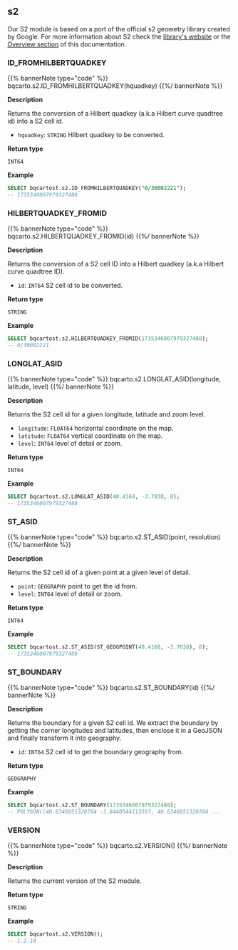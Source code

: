 ## s2

Our S2 module is based on a port of the official s2 geometry library created by Google. For more information about S2 check the [library's website](http://s2geometry.io/) or the [Overview section](/spatial-extension-bq/spatial-indexes/overview/#s2) of this documentation.

### ID_FROMHILBERTQUADKEY

{{% bannerNote type="code" %}}
bqcarto.s2.ID_FROMHILBERTQUADKEY(hquadkey)
{{%/ bannerNote %}}

**Description**

Returns the conversion of a Hilbert quadkey (a.k.a Hilbert curve quadtree id) into a S2 cell id.

* `hquadkey`: `STRING` Hilbert quadkey to be converted.

**Return type**

`INT64`

**Example**

```sql
SELECT bqcartost.s2.ID_FROMHILBERTQUADKEY("0/30002221");
-- 1735346007979327488
```

### HILBERTQUADKEY_FROMID

{{% bannerNote type="code" %}}
bqcarto.s2.HILBERTQUADKEY_FROMID(id)
{{%/ bannerNote %}}

**Description**

Returns the conversion of a S2 cell ID into a Hilbert quadkey (a.k.a Hilbert curve quadtree ID).

* `id`: `INT64` S2 cell id to be converted.

**Return type**

`STRING`

**Example**

```sql
SELECT bqcartost.s2.HILBERTQUADKEY_FROMID(1735346007979327488);
-- 0/30002221
```

### LONGLAT_ASID

{{% bannerNote type="code" %}}
bqcarto.s2.LONGLAT_ASID(longitude, latitude, level)
{{%/ bannerNote %}}

**Description**

Returns the S2 cell id for a given longitude, latitude and zoom level.

* `longitude`: `FLOAT64` horizontal coordinate on the map.
* `latitude`: `FLOAT64` vertical coordinate on the map.
* `level`: `INT64` level of detail or zoom.

**Return type**

`INT64`

**Example**

```sql
SELECT bqcartost.s2.LONGLAT_ASID(40.4168, -3.7038, 8);
-- 1735346007979327488
```

### ST_ASID

{{% bannerNote type="code" %}}
bqcarto.s2.ST_ASID(point, resolution)
{{%/ bannerNote %}}

**Description**

Returns the S2 cell id of a given point at a given level of detail.

* `point`: `GEOGRAPHY` point to get the id from.
* `level`: `INT64` level of detail or zoom.

**Return type**

`INT64`

**Example**

```sql
SELECT bqcartost.s2.ST_ASID(ST_GEOGPOINT(40.4168, -3.7038), 8);
-- 1735346007979327488
```

### ST_BOUNDARY

{{% bannerNote type="code" %}}
bqcarto.s2.ST_BOUNDARY(id)
{{%/ bannerNote %}}

**Description**

Returns the boundary for a given S2 cell id. We extract the boundary by getting the corner longitudes and latitudes, then enclose it in a GeoJSON and finally transform it into geography.

* `id`: `INT64` S2 cell id to get the boundary geography from.

**Return type**

`GEOGRAPHY`

**Example**

```sql
SELECT bqcartost.s2.ST_BOUNDARY(1735346007979327488);
-- POLYGON((40.6346851320784 -3.8440544113597, 40.6346851320784 ...
```

### VERSION

{{% bannerNote type="code" %}}
bqcarto.s2.VERSION()
{{%/ bannerNote %}}

**Description**

Returns the current version of the S2 module.

**Return type**

`STRING`

**Example**

```sql
SELECT bqcartost.s2.VERSION();
-- 1.2.10
